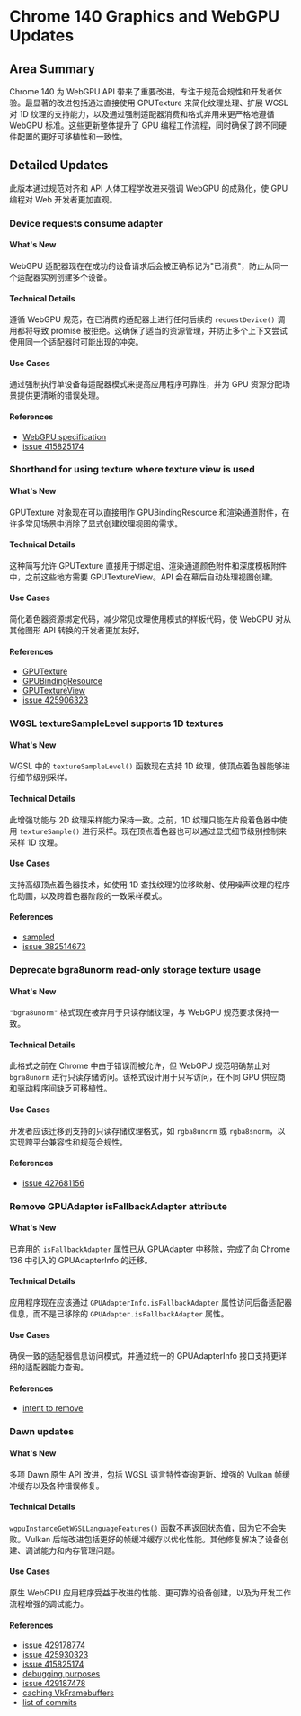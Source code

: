 # Chrome 140 Graphics and WebGPU Updates

## Area Summary

Chrome 140 为 WebGPU API 带来了重要改进，专注于规范合规性和开发者体验。最显著的改进包括通过直接使用 GPUTexture 来简化纹理处理、扩展 WGSL 对 1D 纹理的支持能力，以及通过强制适配器消费和格式弃用来更严格地遵循 WebGPU 标准。这些更新整体提升了 GPU 编程工作流程，同时确保了跨不同硬件配置的更好可移植性和一致性。

## Detailed Updates

此版本通过规范对齐和 API 人体工程学改进来强调 WebGPU 的成熟化，使 GPU 编程对 Web 开发者更加直观。

### Device requests consume adapter

#### What's New
WebGPU 适配器现在在成功的设备请求后会被正确标记为"已消费"，防止从同一个适配器实例创建多个设备。

#### Technical Details
遵循 WebGPU 规范，在已消费的适配器上进行任何后续的 `requestDevice()` 调用都将导致 promise 被拒绝。这确保了适当的资源管理，并防止多个上下文尝试使用同一个适配器时可能出现的冲突。

#### Use Cases
通过强制执行单设备每适配器模式来提高应用程序可靠性，并为 GPU 资源分配场景提供更清晰的错误处理。

#### References
- [WebGPU specification](https://gpuweb.github.io/gpuweb/#ref-for-dom-adapter-state-consumed%E2%91%A1)
- [issue 415825174](https://issues.chromium.org/issues/415825174)

### Shorthand for using texture where texture view is used

#### What's New
GPUTexture 对象现在可以直接用作 GPUBindingResource 和渲染通道附件，在许多常见场景中消除了显式创建纹理视图的需求。

#### Technical Details
这种简写允许 GPUTexture 直接用于绑定组、渲染通道颜色附件和深度模板附件中，之前这些地方需要 GPUTextureView。API 会在幕后自动处理视图创建。

#### Use Cases
简化着色器资源绑定代码，减少常见纹理使用模式的样板代码，使 WebGPU 对从其他图形 API 转换的开发者更加友好。

#### References
- [GPUTexture](https://gpuweb.github.io/gpuweb/#gputexture)
- [GPUBindingResource](https://gpuweb.github.io/gpuweb/#typedefdef-gpubindingresource)
- [GPUTextureView](https://gpuweb.github.io/gpuweb/#dictdef-gpubufferbinding)
- [issue 425906323](https://issues.chromium.org/issues/425906323)

### WGSL textureSampleLevel supports 1D textures

#### What's New
WGSL 中的 `textureSampleLevel()` 函数现在支持 1D 纹理，使顶点着色器能够进行细节级别采样。

#### Technical Details
此增强功能与 2D 纹理采样能力保持一致。之前，1D 纹理只能在片段着色器中使用 `textureSample()` 进行采样。现在顶点着色器也可以通过显式细节级别控制来采样 1D 纹理。

#### Use Cases
支持高级顶点着色器技术，如使用 1D 查找纹理的位移映射、使用噪声纹理的程序化动画，以及跨着色器阶段的一致采样模式。

#### References
- [sampled](https://gpuweb.github.io/gpuweb/wgsl/#texturesamplelevel)
- [issue 382514673](https://issues.chromium.org/issues/382514673)

### Deprecate bgra8unorm read-only storage texture usage

#### What's New
`"bgra8unorm"` 格式现在被弃用于只读存储纹理，与 WebGPU 规范要求保持一致。

#### Technical Details
此格式之前在 Chrome 中由于错误而被允许，但 WebGPU 规范明确禁止对 `bgra8unorm` 进行只读存储访问。该格式设计用于只写访问，在不同 GPU 供应商和驱动程序间缺乏可移植性。

#### Use Cases
开发者应该迁移到支持的只读存储纹理格式，如 `rgba8unorm` 或 `rgba8snorm`，以实现跨平台兼容性和规范合规性。

#### References
- [issue 427681156](https://issues.chromium.org/issues/427681156)

### Remove GPUAdapter isFallbackAdapter attribute

#### What's New
已弃用的 `isFallbackAdapter` 属性已从 GPUAdapter 中移除，完成了向 Chrome 136 中引入的 GPUAdapterInfo 的迁移。

#### Technical Details
应用程序现在应该通过 `GPUAdapterInfo.isFallbackAdapter` 属性访问后备适配器信息，而不是已移除的 `GPUAdapter.isFallbackAdapter` 属性。

#### Use Cases
确保一致的适配器信息访问模式，并通过统一的 GPUAdapterInfo 接口支持更详细的适配器能力查询。

#### References
- [intent to remove](https://groups.google.com/a/chromium.org/g/blink-dev/c/Wzr22XXV3s8)

### Dawn updates

#### What's New
多项 Dawn 原生 API 改进，包括 WGSL 语言特性查询更新、增强的 Vulkan 帧缓冲缓存以及各种错误修复。

#### Technical Details
`wgpuInstanceGetWGSLLanguageFeatures()` 函数不再返回状态值，因为它不会失败。Vulkan 后端改进包括更好的帧缓冲缓存以优化性能。其他修复解决了设备创建、调试能力和内存管理问题。

#### Use Cases
原生 WebGPU 应用程序受益于改进的性能、更可靠的设备创建，以及为开发工作流程增强的调试能力。

#### References
- [issue 429178774](https://issues.chromium.org/issues/429178774)
- [issue 425930323](https://issues.chromium.org/issues/425930323)
- [issue 415825174](https://issues.chromium.org/issues/415825174)
- [debugging purposes](https://dawn.googlesource.com/dawn/+/refs/heads/main/docs/dawn/debugging.md)
- [issue 429187478](http://issues.chromium.org/issues/429187478)
- [caching VkFramebuffers](https://dawn.googlesource.com/dawn/+/ddf2e1f61d20171ecd10ae3be70acb750a56686d)
- [list of commits](https://dawn.googlesource.com/dawn/+log/chromium/7258..chromium/7339?n=1000)